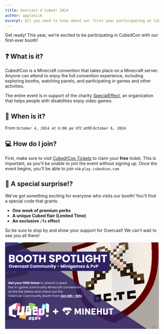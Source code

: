 ```yaml
---
title: Overcast X Cubed! 2024
author: applenick
excerpt: All you need to know about our first year participating at Cubed!
---
```


Get ready! This year, we're excited to be participating in CubedCon with our first-ever booth!

## ❓ What is it?
Cubed!Con is a Minecraft convention that takes place on a Minecraft server. Anyone can attend to enjoy the full convention experience, including exploring booths, watching panels, and participating in games and other activities.

The entire event is in support of the charity [SpecialEffect](https://www.specialeffect.org.uk), an organization that helps people with disabilities enjoy video games.

## 📅 When is it?
From `October 4, 2024 at 6:00 pm UTC` until `October 6, 2024`

## 💻 How do I join?
First, make sure to visit [Cubed!Con Tickets](https://cubedcon.com/tickets) to claim your **free** ticket. This is important, as you'll be unable to join the event without signing up. Once the event begins, you'll be able to join via `play.cubedcon.com`

## 🎁 A special surprise!?
We’ve got something exciting for everyone who visits our booth! You'll find a special code that grants:
- **One week of premium perks**
- **A unique Cubed flair (Limited Time)**
- **An exclusive `/fx` effect**

So be sure to stop by and show your support for Overcast! We can’t wait to see you all there!

[![CubedConPromo](/img/blog/ocn-cubed-promo.png)](/img/blog/ocn-cubed-promo.png)
